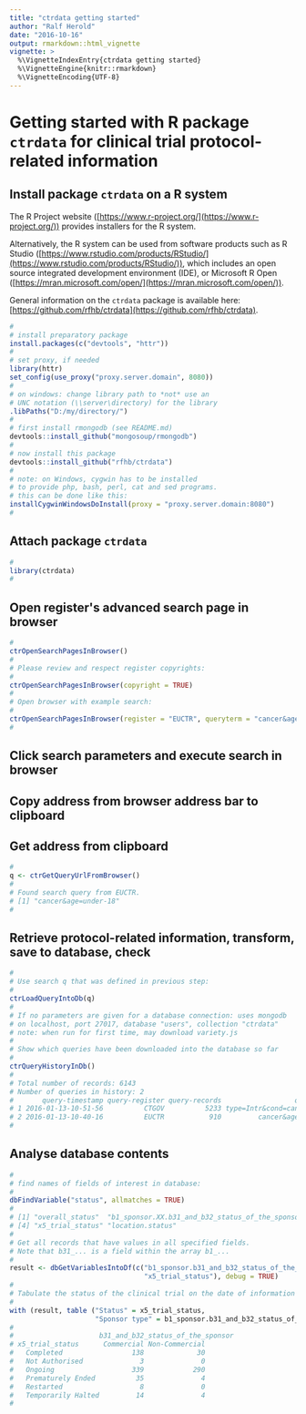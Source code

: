 ```yaml
---
title: "ctrdata getting started"
author: "Ralf Herold"
date: "2016-10-16"
output: rmarkdown::html_vignette
vignette: >
  %\VignetteIndexEntry{ctrdata getting started}
  %\VignetteEngine{knitr::rmarkdown}
  %\VignetteEncoding{UTF-8}
---
```


# Getting started with R package `ctrdata` for clinical trial protocol-related information



## Install package `ctrdata` on a R system

The R Project website ([https://www.r-project.org/](https://www.r-project.org/)) provides installers for the R system. 

Alternatively, the R system can be used from software products such as R Studio ([https://www.rstudio.com/products/RStudio/](https://www.rstudio.com/products/RStudio/)), which includes an open source integrated development environment (IDE), or Microsoft R Open ([https://mran.microsoft.com/open/](https://mran.microsoft.com/open/)). 

General information on the `ctrdata` package is available here: [https://github.com/rfhb/ctrdata](https://github.com/rfhb/ctrdata). 


```r
# 
# install preparatory package
install.packages(c("devtools", "httr"))
#
# set proxy, if needed
library(httr)
set_config(use_proxy("proxy.server.domain", 8080))
#
# on windows: change library path to *not* use an 
# UNC notation (\\server\directory) for the library
.libPaths("D:/my/directory/")
#
# first install rmongodb (see README.md)
devtools::install_github("mongosoup/rmongodb")
#
# now install this package
devtools::install_github("rfhb/ctrdata")
#
# note: on Windows, cygwin has to be installed
# to provide php, bash, perl, cat and sed programs.
# this can be done like this: 
installCygwinWindowsDoInstall(proxy = "proxy.server.domain:8080") 
#
```


## Attach package `ctrdata`

```r
#
library(ctrdata)
#
```

## Open register's advanced search page in browser

```r
#
ctrOpenSearchPagesInBrowser()
#
# Please review and respect register copyrights:
#
ctrOpenSearchPagesInBrowser(copyright = TRUE)
#
# Open browser with example search:
#
ctrOpenSearchPagesInBrowser(register = "EUCTR", queryterm = "cancer&age=under-18")
#
```

## Click search parameters and execute search in browser 

## Copy address from browser address bar to clipboard

## Get address from clipboard

```r
#
q <- ctrGetQueryUrlFromBrowser()
#
# Found search query from EUCTR.
# [1] "cancer&age=under-18"
#
```

## Retrieve protocol-related information, transform, save to database, check

```r
#
# Use search q that was defined in previous step: 
#
ctrLoadQueryIntoDb(q)
#
# If no parameters are given for a database connection: uses mongodb
# on localhost, port 27017, database "users", collection "ctrdata"
# note: when run for first time, may download variety.js
#
# Show which queries have been downloaded into the database so far
#
ctrQueryHistoryInDb()
#
# Total number of records: 6143
# Number of queries in history: 2
#       query-timestamp query-register query-records                  query-term
# 1 2016-01-13-10-51-56          CTGOV          5233 type=Intr&cond=cancer&age=0
# 2 2016-01-13-10-40-16          EUCTR           910         cancer&age=under-18
#
```

## Analyse database contents

```r
#
# find names of fields of interest in database:
#
dbFindVariable("status", allmatches = TRUE)
#
# [1] "overall_status"  "b1_sponsor.XX.b31_and_b32_status_of_the_sponsor" "p_end_of_trial_status"                          
# [4] "x5_trial_status" "location.status"                                 "location.XX.status"
#
# Get all records that have values in all specified fields.
# Note that b31_... is a field within the array b1_...
#
result <- dbGetVariablesIntoDf(c("b1_sponsor.b31_and_b32_status_of_the_sponsor", 
                                 "x5_trial_status"), debug = TRUE)
#
# Tabulate the status of the clinical trial on the date of information retrieval
#
with (result, table ("Status" = x5_trial_status, 
                     "Sponsor type" = b1_sponsor.b31_and_b32_status_of_the_sponsor))
#
#                     b31_and_b32_status_of_the_sponsor
# x5_trial_status      Commercial Non-Commercial
#   Completed                 138             30
#   Not Authorised              3              0
#   Ongoing                   339            290
#   Prematurely Ended          35              4
#   Restarted                   8              0
#   Temporarily Halted         14              4
#
```
